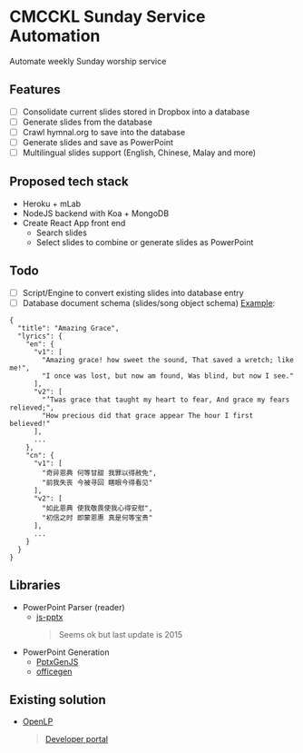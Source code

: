 # CMCCKL Sunday Service Automation
Automate weekly Sunday worship service 

## Features
- [ ] Consolidate current slides stored in Dropbox into a database
- [ ] Generate slides from the database
- [ ] Crawl hymnal.org to save into the database
- [ ] Generate slides and save as PowerPoint
- [ ] Multilingual slides support (English, Chinese, Malay and more)

## Proposed tech stack
- Heroku + mLab
- NodeJS backend with Koa + MongoDB
- Create React App front end
  - Search slides
  - Select slides to combine or generate slides as PowerPoint

## Todo
- [ ] Script/Engine to convert existing slides into database entry
- [ ] Database document schema (slides/song object schema) 
[Example](https://github.com/joevo2/cmcckl_service_automation/blob/master/amazing_grace.json): 
```
{
  "title": "Amazing Grace",
  "lyrics": {
    "en": {
      "v1": [
        "Amazing grace! how sweet the sound, That saved a wretch; like me!",
        "I once was lost, but now am found, Was blind, but now I see."
      ],
      "v2": [
        "’Twas grace that taught my heart to fear, And grace my fears relieved;",
        "How precious did that grace appear The hour I first believed!"
      ],
      ...
    },
    "cn": {
      "v1": [
        "奇异恩典 何等甘甜 我罪以得赦免",
        "前我失丧 今被寻回 瞎眼今得看见"
      ],
      "v2": [
        "如此恩典 使我敬畏使我心得安慰",
        "初信之时 即蒙恩惠 真是何等宝贵"
      ],
      ...
    }
  }
}
```

## Libraries 
- PowerPoint Parser (reader)
  - [js-pptx](https://github.com/won21kr/js-pptx) 
    > Seems ok but last update is 2015
- PowerPoint Generation
  - [PptxGenJS](https://github.com/gitbrent/PptxGenJS)
  - [officegen](https://github.com/Ziv-Barber/officegen)

## Existing solution
- [OpenLP](https://openlp.org/)
  > [Developer portal](https://openlp.io/)
